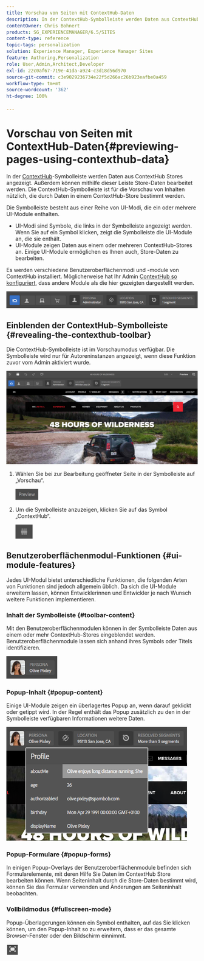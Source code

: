 ```yaml
---
title: Vorschau von Seiten mit ContextHub-Daten
description: In der ContextHub-Symbolleiste werden Daten aus ContextHub Stores angezeigt. Außerdem können Sie mithilfe der Leiste Store-Daten bearbeiten und Inhalte in der Vorschau ansehen.
contentOwner: Chris Bohnert
products: SG_EXPERIENCEMANAGER/6.5/SITES
content-type: reference
topic-tags: personalization
solution: Experience Manager, Experience Manager Sites
feature: Authoring,Personalization
role: User,Admin,Architect,Developer
exl-id: 22c0af67-719e-41da-a924-c3d18d56d970
source-git-commit: c3e9029236734e22f5d266ac26b923eafbe0a459
workflow-type: tm+mt
source-wordcount: '362'
ht-degree: 100%

---
```


# Vorschau von Seiten mit ContextHub-Daten{#previewing-pages-using-contexthub-data}

In der [ContextHub](/help/sites-developing/contexthub.md)-Symbolleiste werden Daten aus ContextHub Stores angezeigt. Außerdem können mithilfe dieser Leiste Store-Daten bearbeitet werden. Die ContextHub-Symbolleiste ist für die Vorschau von Inhalten nützlich, die durch Daten in einem ContextHub-Store bestimmt werden.

Die Symbolleiste besteht aus einer Reihe von UI-Modi, die ein oder mehrere UI-Module enthalten.

* UI-Modi sind Symbole, die links in der Symbolleiste angezeigt werden. Wenn Sie auf ein Symbol klicken, zeigt die Symbolleiste die UI-Module an, die sie enthält.
* UI-Module zeigen Daten aus einem oder mehreren ContextHub-Stores an. Einige UI-Module ermöglichen es Ihnen auch, Store-Daten zu bearbeiten.

Es werden verschiedene Benutzeroberflächenmodi und -module von ContextHub installiert. Möglicherweise hat Ihr Admin [ContextHub so konfiguriert](/help/sites-developing/ch-configuring.md), dass andere Module als die hier gezeigten dargestellt werden.

![screen_shot_2018-03-23at093446](assets/screen_shot_2018-03-23at093446.png)

## Einblenden der ContextHub-Symbolleiste {#revealing-the-contexthub-toolbar}

Die ContextHub-Symbolleiste ist im Vorschaumodus verfügbar. Die Symbolleiste wird nur für Autoreninstanzen angezeigt, wenn diese Funktion zuvor vom Admin aktiviert wurde.

![screen_shot_2018-03-23at093730](assets/screen_shot_2018-03-23at093730.png)

1. Wählen Sie bei zur Bearbeitung geöffneter Seite in der Symbolleiste auf „Vorschau“.

   ![chlimage_1-219](assets/chlimage_1-219.png)

1. Um die Symbolleiste anzuzeigen, klicken Sie auf das Symbol „ContextHub“.

   ![Context-Hub](do-not-localize/screen_shot_2018-03-23at093621.png)

## Benutzeroberflächenmodul-Funktionen {#ui-module-features}

Jedes UI-Modul bietet unterschiedliche Funktionen, die folgenden Arten von Funktionen sind jedoch allgemein üblich. Da sich die UI-Module erweitern lassen, können Entwicklerinnen und Entwickler je nach Wunsch weitere Funktionen implementieren.

### Inhalt der Symbolleiste {#toolbar-content}

Mit den Benutzeroberflächenmodulen können in der Symbolleiste Daten aus einem oder mehr ContextHub-Stores eingeblendet werden. Benutzeroberflächenmodule lassen sich anhand ihres Symbols oder Titels identifizieren.

![screen_shot_2018-03-23at093936](assets/screen_shot_2018-03-23at093936.png)

### Popup-Inhalt {#popup-content}

Einige UI-Module zeigen ein überlagertes Popup an, wenn darauf geklickt oder getippt wird. In der Regel enthält das Popup zusätzlich zu den in der Symbolleiste verfügbaren Informationen weitere Daten.

![screen_shot_2018-03-23at094003](assets/screen_shot_2018-03-23at094003.png)

### Popup-Formulare {#popup-forms}

In einigen Popup-Overlays der Benutzeroberflächenmodule befinden sich Formularelemente, mit deren Hilfe Sie Daten im ContextHub Store bearbeiten können. Wenn Seiteninhalt durch die Store-Daten bestimmt wird, können Sie das Formular verwenden und Änderungen am Seiteninhalt beobachten.

### Vollbildmodus {#fullscreen-mode}

Popup-Überlagerungen können ein Symbol enthalten, auf das Sie klicken können, um den Popup-Inhalt so zu erweitern, dass er das gesamte Browser-Fenster oder den Bildschirm einnimmt.

![Vollbild](do-not-localize/chlimage_1-18.png)

